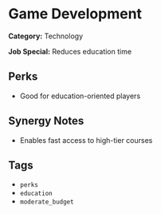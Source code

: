 # Game Development

**Category:** Technology

**Job Special:** Reduces education time

## Perks
- Good for education-oriented players

## Synergy Notes
- Enables fast access to high-tier courses

## Tags
- `perks`
- `education`
- `moderate_budget`
